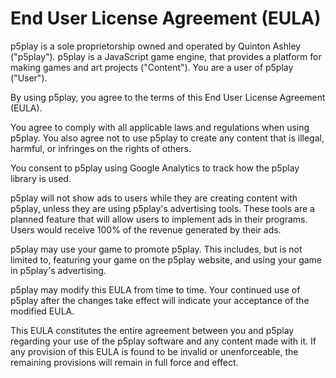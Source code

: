 # End User License Agreement (EULA)

p5play is a sole proprietorship owned and operated by Quinton Ashley ("p5play"). p5play is a JavaScript game engine, that provides a platform for making games and art projects ("Content"). You are a user of p5play ("User").

By using p5play, you agree to the terms of this End User License Agreement (EULA).

You agree to comply with all applicable laws and regulations when using p5play. You also agree not to use p5play to create any content that is illegal, harmful, or infringes on the rights of others.

You consent to p5play using Google Analytics to track how the p5play library is used.

p5play will not show ads to users while they are creating content with p5play, unless they are using p5play's advertising tools. These tools are a planned feature that will allow users to implement ads in their programs. Users would receive 100% of the revenue generated by their ads.

p5play may use your game to promote p5play. This includes, but is not limited to, featuring your game on the p5play website, and using your game in p5play's advertising.

p5play may modify this EULA from time to time. Your continued use of p5play after the changes take effect will indicate your acceptance of the modified EULA.

This EULA constitutes the entire agreement between you and p5play regarding your use of the p5play software and any content made with it. If any provision of this EULA is found to be invalid or unenforceable, the remaining provisions will remain in full force and effect.

